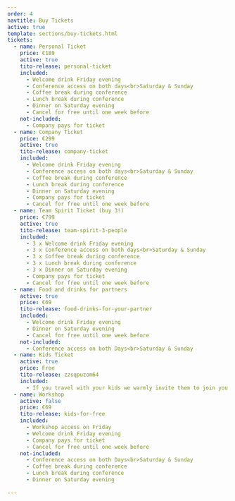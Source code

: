 ```yaml
---
order: 4
navtitle: Buy Tickets
active: true 
template: sections/buy-tickets.html
tickets:
  - name: Personal Ticket
    price: €189
    active: true
    tito-release: personal-ticket
    included:
      - Welcome drink Friday evening
      - Conference access on both days<br>Saturday & Sunday
      - Coffee break during conference
      - Lunch break during conference
      - Dinner on Saturday evening
      - Cancel for free until one week before
    not-included:
      - Company pays for ticket
  - name: Company Ticket
    price: €299
    active: true
    tito-release: company-ticket
    included:
      - Welcome drink Friday evening
      - Conference access on both days<br>Saturday & Sunday
      - Coffee break during conference
      - Lunch break during conference
      - Dinner on Saturday evening
      - Company pays for ticket
      - Cancel for free until one week before
  - name: Team Spirit Ticket (buy 3!)
    price: €799
    active: true
    tito-release: team-spirit-3-people
    included:
      - 3 x Welcome drink Friday evening
      - 3 x Conference access on both days<br>Saturday & Sunday
      - 3 x Coffee break during conference
      - 3 x Lunch break during conference 
      - 3 x Dinner on Saturday evening
      - Company pays for ticket
      - Cancel for free until one week before
  - name: Food and drinks for partners
    active: true
    price: €69
    tito-release: food-drinks-for-your-partner
    included:
      - Welcome drink Friday evening
      - Dinner on Saturday evening
      - Cancel for free until one week before
    not-included:
      - Conference access on both Days<br>Saturday & Sunday
  - name: Kids Ticket
    active: true
    price: Free
    tito-release: zzsqpuzom64
    included:
      - If you travel with your kids we warmly invite them to join you. Please register them with a free of charge ticket. 
  - name: Workshop
    active: false
    price: €69
    tito-release: kids-for-free
    included:
      - Workshop access on Friday
      - Welcome drink Friday evening
      - Company pays for ticket
      - Cancel for free until one week before
    not-included:
      - Conference access on both Days<br>Saturday & Sunday
      - Coffee break during conference
      - Lunch break during conference
      - Dinner on Saturday evening
        
---
```

